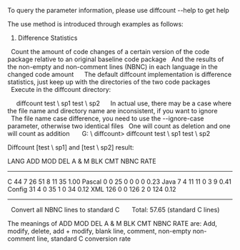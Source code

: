 To query the parameter information, please use diffcount --help to get help

The use method is introduced through examples as follows:

1. Difference Statistics

  Count the amount of code changes of a certain version of the code package relative to an original baseline code package
  And the results of the non-empty and non-comment lines (NBNC) in each language in the changed code amount
  
  The default diffcount implementation is difference statistics, just keep up with the directories of the two code packages
  
  Execute in the diffcount directory:
  
     diffcount test \ sp1 test \ sp2
  
  In actual use, there may be a case where the file name and directory name are inconsistent, if you want to ignore
  The file name case difference, you need to use the --ignore-case parameter, otherwise two identical files
  One will count as deletion and one will count as addition
     
G: \ diffcount> diffcount test \ sp1 test \ sp2

Diffcount [test \ sp1] and [test \ sp2] result:

LANG ADD MOD DEL A & M BLK CMT NBNC RATE
-------------------------------------------------- ---------------------
C 44 7 26 51 8 11 35 1.00
Pascal 0 0 25 0 0 0 0 0.23
Java 7 4 11 11 0 3 9 0.41
Config 31 4 0 35 1 0 34 0.12
XML 126 0 0 126 2 0 124 0.12
-------------------------------------------------- ---------------------
  Convert all NBNC lines to standard C
      Total: 57.65 (standard C lines)

The meanings of ADD MOD DEL A & M BLK CMT NBNC RATE are:
Add, modify, delete, add + modify, blank line, comment, non-empty non-comment line, standard C conversion rate

